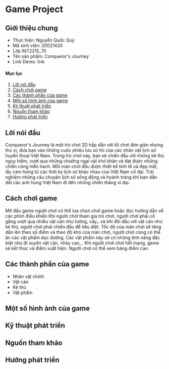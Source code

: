 # Game Project

## Giới thiệu chung

- Thực hiện: Nguyễn Quốc Quý
- Mã sinh viên: 20021420
- Lớp INT2215_70
- Tên sản phẩm: Conqueror's Journey
- Link Demo: link

#### Mục lục
1. [Lời nói đầu](#lời-nói-đầu)
2. [Cách chơi game](#cách-chơi-game)
3. [Các thành phần của game](#các-thành-phần-của-game)
4. [Một số hình ảnh của game](#một-số-hình-ảnh-của-game)
5. [Kỹ thuật phát triển](#kỹ-thuật-phát-triển)
6. [Nguồn tham khảo](#nguồn-tham-khảo)
7. [Hướng phát triển](#hướng-phát-triển)

## Lời nói đầu
Conqueror's Journey là một trò chơi 2D hấp dẫn với lối chơi đơn giản nhưng thú vị, đưa bạn vào những cuộc phiêu lưu sử thi của các nhân vật lịch sử huyền thoại Việt Nam. Trong trò chơi này, bạn sẽ chiến đấu với những kẻ thù nguy hiểm, vượt qua những chướng ngại vật khó khăn và đạt được những chiến công hiển hách. Mỗi màn chơi đều được thiết kế tinh tế và đẹp mắt, lấy cảm hứng từ các thời kỳ lịch sử khác nhau của Việt Nam cổ đại. Trải nghiệm những câu chuyện lịch sử sống động và hoành tráng khi bạn dẫn dắt các anh hùng Việt Nam đi đến những chiến thắng vĩ đại.

## Cách chơi game
Mở đầu game người chơi có thể lựa chọn chơi game hoặc đọc hướng dẫn về các phím điều khiển Khi người chơi tham gia trò chơi, người chơi phải cố gắng vượt qua nhiều vật cản như tường, cây,..và khi đối đầu với vật cản như kẻ thù, người chơi phải chiến đấu để tiêu diệt. Tốc độ của màn chơi sẽ tăng dần lên theo số điểm và theo độ khó của màn chơi, người chơi cũng có thể ăn các vật phẩm dọc đường. Các vật phẩm này sẽ có những tính năng đặc biệt như đi xuyên vật cản, nhảy cao,.. Khi người chơi chơi hết mạng, game sẽ kết thúc và điểm xuất hiện. Người chơi có thể xem bảng điểm cao.

## Các thành phần của game
- Nhân vật chính
- Vật cản
- Kẻ thù
- Vật phẩm

## Một số hình ảnh của game

## Kỹ thuật phát triển

## Nguồn tham khảo

## Hướng phát triển
